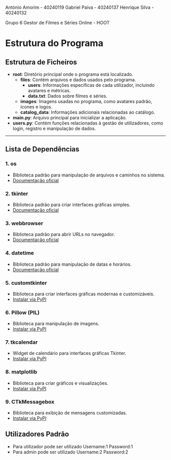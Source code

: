 António Amorim - 40240119
Gabriel Paiva - 40240137
Henrique Silva - 40240132

Grupo 6
Gestor de Filmes e Séries Online - HOOT

# Estrutura do Programa

## Estrutura de Ficheiros

- **root**: Diretório principal onde o programa está localizado.
  - **files**: Contém arquivos e dados usados pelo programa.
    - **users**: Informações específicas de cada utilizador, incluindo avatares e métricas.
    - **data.txt**: Dados sobre filmes e séries.
  - **images**: Imagens usadas no programa, como avatares padrão, ícones e logos.
  - **catalog_data**: Informações adicionais relacionadas ao catálogo.
- **main.py**: Arquivo principal para inicializar a aplicação.
- **users.py**: Contém funções relacionadas à gestão de utilizadores, como login, registro e manipulação de dados.

---

## Lista de Dependências

### 1. os

- Biblioteca padrão para manipulação de arquivos e caminhos no sistema.
- [Documentação oficial](https://docs.python.org/3/library/os.html)

### 2. tkinter

- Biblioteca padrão para criar interfaces gráficas simples.
- [Documentação oficial](https://docs.python.org/3/library/tkinter.html)

### 3. webbrowser

- Biblioteca padrão para abrir URLs no navegador.
- [Documentação oficial](https://docs.python.org/3/library/webbrowser.html)

### 4. datetime

- Biblioteca padrão para manipulação de datas e horários.
- [Documentação oficial](https://docs.python.org/3/library/datetime.html)

### 5. customtkinter

- Biblioteca para criar interfaces gráficas modernas e customizáveis.
- [Instalar via PyPI](https://pypi.org/project/customtkinter/)

### 6. Pillow (PIL)

- Biblioteca para manipulação de imagens.
- [Instalar via PyPI](https://pypi.org/project/Pillow/)

### 7. tkcalendar

- Widget de calendário para interfaces gráficas Tkinter.
- [Instalar via PyPI](https://pypi.org/project/tkcalendar/)

### 8. matplotlib

- Biblioteca para criar gráficos e visualizações.
- [Instalar via PyPI](https://pypi.org/project/matplotlib/)

### 9. CTkMessagebox

- Biblioteca para exibição de mensagens customizadas.
- [Instalar via PyPI](https://pypi.org/project/CTkMessagebox/)

## Utilizadores Padrão

- Para utilizador pode ser utilizado Username:1 Password:1
- Para admin pode ser utilizado Username:2 Password:2
